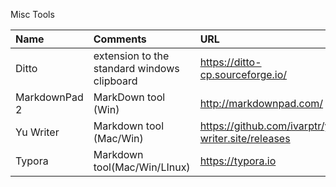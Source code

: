 Misc Tools

| Name | Comments | URL   |
| :--- | :----    | :---- |
| Ditto | extension to the standard windows clipboard | https://ditto-cp.sourceforge.io/ |
| MarkdownPad 2 | MarkDown tool (Win)| http://markdownpad.com/ |
| Yu Writer | Markdown tool (Mac/Win) | https://github.com/ivarptr/yu-writer.site/releases |
| Typora | Markdown tool(Mac/Win/LInux) | https://typora.io |
